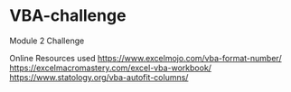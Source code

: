 # VBA-challenge
Module 2 Challenge

Online Resources used
https://www.excelmojo.com/vba-format-number/
https://excelmacromastery.com/excel-vba-workbook/
https://www.statology.org/vba-autofit-columns/

